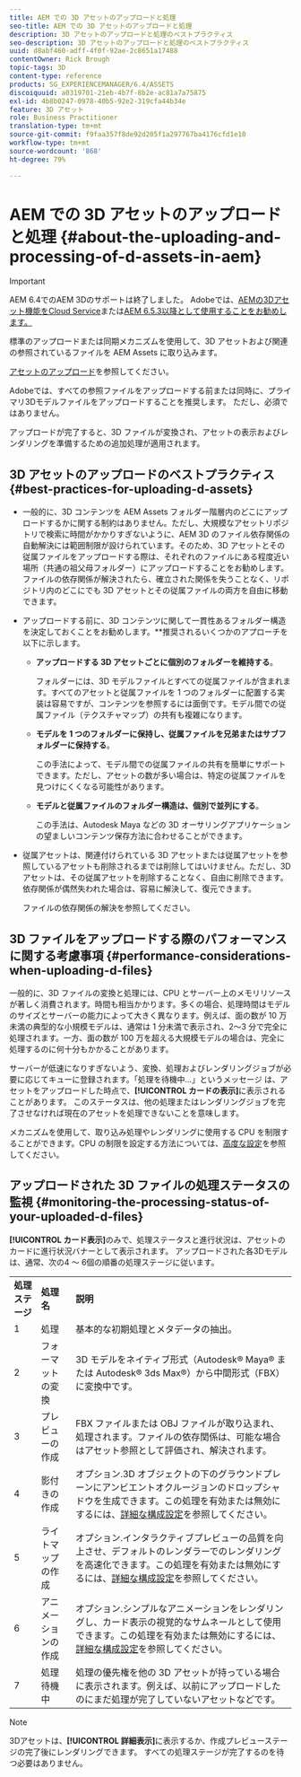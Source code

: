 ```yaml
---
title: AEM での 3D アセットのアップロードと処理
seo-title: AEM での 3D アセットのアップロードと処理
description: 3D アセットのアップロードと処理のベストプラクティス
seo-description: 3D アセットのアップロードと処理のベストプラクティス
uuid: d8abf460-adff-4f0f-92ae-2c8651a17488
contentOwner: Rick Brough
topic-tags: 3D
content-type: reference
products: SG_EXPERIENCEMANAGER/6.4/ASSETS
discoiquuid: a0319701-21eb-4b7f-8b2e-ac81a7a75875
exl-id: 4b8b0247-0978-40b5-92e2-319cfa44b34e
feature: 3D アセット
role: Business Practitioner
translation-type: tm+mt
source-git-commit: f9faa357f8de92d205f1a297767ba4176cfd1e10
workflow-type: tm+mt
source-wordcount: '868'
ht-degree: 79%

---
```


# AEM での 3D アセットのアップロードと処理 {#about-the-uploading-and-processing-of-d-assets-in-aem}

>[!IMPORTANT]
>
>AEM 6.4でのAEM 3Dのサポートは終了しました。 Adobeでは、[AEMの3Dアセット機能をCloud Service](https://experienceleague.adobe.com/docs/experience-manager-cloud-service/assets/dynamicmedia/assets-3d.html#dynamicmedia)または[AEM 6.5.3以降として使用することをお勧めします。](https://experienceleague.adobe.com/docs/experience-manager-65/assets/dynamic/assets-3d.html#dynamic)

標準のアップロードまたは同期メカニズムを使用して、3D アセットおよび関連の参照されているファイルを AEM Assets に取り込みます。

[アセットのアップロード](managing-assets-touch-ui.md#uploading-assets)を参照してください。

Adobeでは、すべての参照ファイルをアップロードする前または同時に、プライマリ3Dモデルファイルをアップロードすることを推奨します。 ただし、必須ではありません。

アップロードが完了すると、3D ファイルが変換され、アセットの表示およびレンダリングを準備するための追加処理が適用されます。

## 3D アセットのアップロードのベストプラクティス {#best-practices-for-uploading-d-assets}

* 一般的に、3D コンテンツを AEM Assets フォルダー階層内のどこにアップロードするかに関する制約はありません。ただし、大規模なアセットリポジトリで検索に時間がかかりすぎないように、AEM 3D のファイル依存関係の自動解決には範囲制限が設けられています。そのため、3D アセットとその従属ファイルをアップロードする際は、それぞれのファイルにある程度近い場所（共通の祖父母フォルダー）にアップロードすることをお勧めします。ファイルの依存関係が解決されたら、確立された関係を失うことなく、リポジトリ内のどこにでも 3D アセットとその従属ファイルの両方を自由に移動できます。
* アップロードする前に、3D コンテンツに関して一貫性あるフォルダー構造を決定しておくことをお勧めします。**&#x200B;推奨されるいくつかのアプローチを以下に示します。

   * **アップロードする 3D アセットごとに個別のフォルダーを維持する**。

      フォルダーには、3D モデルファイルとすべての従属ファイルが含まれます。すべてのアセットと従属ファイルを 1 つのフォルダーに配置する実装は容易ですが、コンテンツを参照するには面倒です。モデル間での従属ファイル（テクスチャマップ）の共有も複雑になります。

   * **モデルを 1 つのフォルダーに保持し、従属ファイルを兄弟またはサブフォルダーに保持する**。

      この手法によって、モデル間での従属ファイルの共有を簡単にサポートできます。ただし、アセットの数が多い場合は、特定の従属ファイルを見つけにくくなる可能性があります。

   * **モデルと従属ファイルのフォルダー構造は、個別で並列にする**。

      この手法は、Autodesk Maya などの 3D オーサリングアプリケーションの望ましいコンテンツ保存方法に合わせることができます。

* 従属アセットは、関連付けられている 3D アセットまたは従属アセットを参照しているアセットも削除されるまでは削除してはいけません。ただし、3D アセットは、その従属アセットを削除することなく、自由に削除できます。依存関係が偶然失われた場合は、容易に解決して、復元できます。

   ファイルの依存関係の解決を参照してください。

## 3D ファイルをアップロードする際のパフォーマンスに関する考慮事項 {#performance-considerations-when-uploading-d-files}

一般的に、3D ファイルの変換と処理には、CPU とサーバー上のメモリリソースが著しく消費されます。時間も相当かかります。多くの場合、処理時間はモデルのサイズとサーバーの能力によって大きく異なります。例えば、面の数が 10 万未満の典型的な小規模モデルは、通常は 1 分未満で表示され、2～3 分で完全に処理されます。一方、面の数が 100 万を超える大規模モデルの場合は、完全に処理するのに何十分もかかることがあります。

サーバーが低速になりすぎないよう、変換、処理およびレンダリングジョブが必要に応じてキューに登録されます。「処理を待機中…」というメッセージ は、アセットをアップロードした時点で、**[!UICONTROL カードの表示]**&#x200B;に表示されることがあります。 このステータスは、他の処理またはレンダリングジョブを完了させなければ現在のアセットを処理できないことを意味します。

メカニズムを使用して、取り込み処理やレンダリングに使用する CPU を制限することができます。CPU の制限を設定する方法については、[高度な設定](advanced-config-3d.md)を参照してください。

## アップロードされた 3D ファイルの処理ステータスの監視 {#monitoring-the-processing-status-of-your-uploaded-d-files}

**[!UICONTROL カード表示]**&#x200B;のみで、処理ステータスと進行状況は、アセットのカードに進行状況バナーとして表示されます。 アップロードされた各3Dモデルは、通常、次の4 ～ 6個の順番の処理ステージに従います。

<table> 
 <tbody> 
  <tr> 
   <td><strong>処理ステージ</strong><br /> </td> 
   <td><strong>処理名</strong></td> 
   <td><strong>説明</strong></td> 
  </tr> 
  <tr> 
   <td>1</td> 
   <td>処理</td> 
   <td>基本的な初期処理とメタデータの抽出。</td> 
  </tr> 
  <tr> 
   <td>2</td> 
   <td>フォーマットの変換</td> 
   <td>3D モデルをネイティブ形式（Autodesk® Maya® または Autodesk® 3ds Max®）から中間形式（FBX）に変換中です。</td> 
  </tr> 
  <tr> 
   <td>3</td> 
   <td>プレビューの作成</td> 
   <td>FBX ファイルまたは OBJ ファイルが取り込まれ、処理されます。ファイルの依存関係は、可能な場合はアセット参照として評価され、解決されます。</td> 
  </tr> 
  <tr> 
   <td>4</td> 
   <td>影付きの作成</td> 
   <td>オプション.3D オブジェクトの下のグラウンドプレーンにアンビエントオクルージョンのドロップシャドウを生成できます。この処理を有効または無効にするには、<a href="/help/assets/advanced-config-3d.md">詳細な構成設定</a>を参照してください。</td> 
  </tr> 
  <tr> 
   <td>5<br /> </td> 
   <td>ライトマップの作成</td> 
   <td>オプション.インタラクティブプレビューの品質を向上させ、デフォルトのレンダラーでのレンダリングを高速化できます。この処理を有効または無効にするには、<a href="/help/assets/advanced-config-3d.md">詳細な構成設定</a>を参照してください。</td> 
  </tr> 
  <tr> 
   <td>6<br /> </td> 
   <td>アニメーションの作成</td> 
   <td>オプション.シンプルなアニメーションをレンダリングし、カード表示の視覚的なサムネールとして使用できます。この処理を有効または無効にするには、<a href="/help/assets/advanced-config-3d.md">詳細な構成設定</a>を参照してください。</td> 
  </tr> 
  <tr> 
   <td>7<br /> </td> 
   <td>処理待機中</td> 
   <td>処理の優先権を他の 3D アセットが持っている場合に表示されます。例えば、以前にアップロードしたのにまだ処理が完了していないアセットなどです。</td> 
  </tr> 
 </tbody> 
</table>

>[!NOTE]
>
>3Dアセットは、**[!UICONTROL 詳細表示]**&#x200B;に表示するか、作成プレビューステージの完了後にレンダリングできます。 すべての処理ステージが完了するのを待つ必要はありません。
